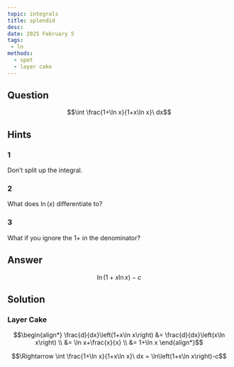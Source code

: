 ```yaml
---
topic: integrals
title: splendid
desc: 
date: 2025 February 5
tags:
 - ln
methods:
  - spot
  - layer cake
---
```



## Question
```math
\int \frac{1+\ln x}{1+x\ln x}\ dx
```


## Hints

### 1
Don’t split up the integral.

### 2
What does $\ln(x)$ differentiate to?

### 3
What if you ignore the $1+$ in the denominator?


## Answer
```math
\ln\left(1+x\ln x\right)-c
```


## Solution

### Layer Cake
```math
\begin{align*}
  \frac{d}{dx}\left(1+x\ln x\right)
    &= \frac{d}{dx}\left(x\ln x\right)
  \\ &= \ln x+\frac{x}{x}
  \\ &= 1+\ln x
\end{align*}
```

```math
\Rightarrow \int \frac{1+\ln x}{1+x\ln x}\ dx
  = \ln\left(1+x\ln x\right)-c
```
